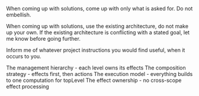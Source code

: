 
When coming up with solutions, come up with only what is asked for. Do not embellish.

When coming up with solutions, use the existing architecture, do not make up your own. If the existing architecture is conflicting with a stated goal, let me know before going further.

Inform me of whatever project instructions you would find useful, when it occurs to you.

The management hierarchy - each level owns its effects
The composition strategy - effects first, then actions
The execution model - everything builds to one computation for topLevel
The effect ownership - no cross-scope effect processing
